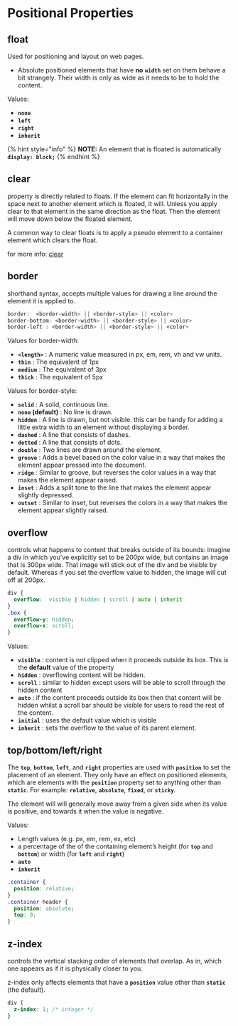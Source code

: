 # Positional Properties

## float

Used for positioning and layout on web pages.

* Absolute positioned elements that have **no** **`width`** set on them behave a bit strangely. Their width is only as wide as it needs to be to hold the content.

Values:

* **`none`**
* **`left`**
* **`right`**
* **`inherit`**

{% hint style="info" %}
**NOTE:**    An element that is floated is automatically **`display: block;`**
{% endhint %}

## 

## 

## 

## clear

property is directly related to floats. If the element can fit horizontally in the space next to another element which is floated, it will. Unless you apply clear to that element in the same direction as the float. Then the element will move down below the floated element.

A common way to clear floats is to apply a pseudo element to a container element which clears the float.

for more info: [clear](https://css-tricks.com/almanac/properties/c/clear/)

## border

shorthand syntax, accepts multiple values for drawing a line around the element it is applied to.

```css
border:  <border-width> || <border-style> || <color>
border-bottom: <border-width> || <border-style> || <color>
border-left : <border-width> || <border-style> || <color>
```

Values for border-width:

* **`<length>`** : A numeric value measured in px, em, rem, vh and vw units.
* **`thin`** : The equivalent of 1px
* **`medium`** : The equivalent of 3px
* **`thick`** : The equivalent of 5px

Values for border-style:

* **`solid`** : A solid, continuous line.
* **`none` \(default\)** : No line is drawn.
* **`hidden`** : A line is drawn, but not visible. this can be handy for adding a little extra width to an element without displaying a border.
* **`dashed`** : A line that consists of dashes.
* **`dotted`** : A line that consists of dots.
* **`double`** : Two lines are drawn around the element.
* **`groove`** : Adds a bevel based on the color value in a way that makes the element appear pressed into the document.
* **`ridge`** : Similar to groove, but reverses the color values in a way that makes the element appear raised.
* **`inset`** : Adds a split tone to the line that makes the element appear slightly depressed.
* **`outset`** : Similar to inset, but reverses the colors in a way that makes the element appear slightly raised.

## overflow

controls what happens to content that breaks outside of its bounds: imagine a div in which you’ve explicitly set to be 200px wide, but contains an image that is 300px wide. That image will stick out of the div and be visible by default. Whereas if you set the overflow value to hidden, the image will cut off at 200px.

```css
div {
  overflow:  visible | hidden | scroll | auto | inherit
}
.box {
  overflow-y: hidden;
  overflow-x: scroll;
}
```

Values:

* **`visible`** : content is not clipped when it proceeds outside its box. This is the **default** value of the property
* **`hidden`** : overflowing content will be hidden.
* **`scroll`** : similar to hidden except users will be able to scroll through the hidden content
* **`auto`** : if the content proceeds outside its box then that content will be hidden whilst a scroll bar should be visible for users to read the rest of the content.
* **`initial`** : uses the default value which is visible
* **`inherit`** : sets the overflow to the value of its parent element.

## top/bottom/left/right

The **`top`**, **`bottom`**, **`left`**, and **`right`** properties are used with **`position`** to set the placement of an element. They only have an effect on positioned elements, which are elements with the **`position`** property set to anything other than **`static`**. For example: **`relative`**, **`absolute`**, **`fixed`**, or **`sticky`**.

The element will will generally move away from a given side when its value is positive, and towards it when the value is negative.

Values:

* Length values \(e.g. px, em, rem, ex, etc\) 
* a percentage of the of the containing element’s height \(for **`top`** and **`bottom`**\) or width \(for **`left`** and **`right`**\)
* **`auto`**
* **`inherit`**

```css
.container {
  position: relative;
}
.container header {
  position: absolute;
  top: 0;
}
```

## z-index

controls the vertical stacking order of elements that overlap. As in, which one appears as if it is physically closer to you.

z-index only affects elements that have a **`position`** value other than **`static`** \(the default\).

```css
div {
  z-index: 1; /* integer */
}
```

